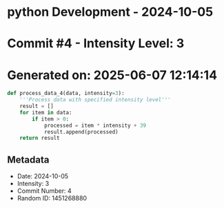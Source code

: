 ﻿# python Development - 2024-10-05
# Commit #4 - Intensity Level: 3
# Generated on: 2025-06-07 12:14:14
```python
def process_data_4(data, intensity=3):
    '''Process data with specified intensity level'''
    result = []
    for item in data:
        if item > 0:
            processed = item * intensity + 39
            result.append(processed)
    return result
```
## Metadata
- Date: 2024-10-05
- Intensity: 3
- Commit Number: 4
- Random ID: 1451268880
